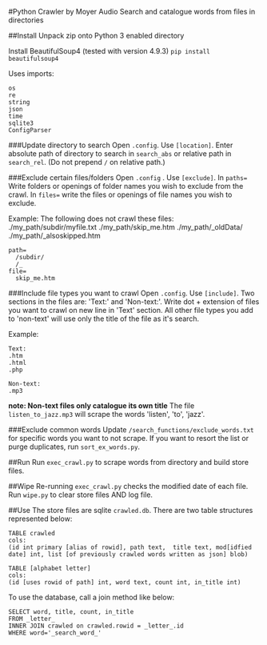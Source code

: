 #Python Crawler by Moyer Audio
Search and catalogue words from files in directories

##Install
Unpack zip onto Python 3 enabled directory

Install BeautifulSoup4 (tested with version 4.9.3)
`pip install beautifulsoup4`

Uses imports:
```
os
re
string
json
time
sqlite3
ConfigParser

```

###Update directory to search
Open `.config`. Use `[location]`. Enter absolute path of directory to search in `search_abs` or relative path in `search_rel`. (Do not prepend `/` on relative path.)

###Exclude certain files/folders
Open `.config` . Use `[exclude]`. In `paths=` Write folders or openings of folder names you wish to exclude from the crawl. In `files=` write the files or openings of file names you wish to exclude.

Example: The following does not crawl these files:
./my_path/subdir/myfile.txt
./my_path/skip_me.htm
./my_path/_oldData/
./my_path/_alsoskipped.htm

```
path=
  /subdir/
  /_
file=
  skip_me.htm
```

###Include file types you want to crawl
Open `.config`. Use `[include]`. Two sections in the files are: 'Text:' and 'Non-text:'. Write dot + extension of files you want to crawl on new line in 'Text' section. All other file types you add to 'non-text' will use only the title of the file as it's search.

Example:
```
Text:
.htm
.html
.php

Non-text:
.mp3
```
__note: Non-text files only catalogue its own title__
The file `listen_to_jazz.mp3` will scrape the words 'listen', 'to', 'jazz'.

###Exclude common words
Update `/search_functions/exclude_words.txt` for specific words you want to not scrape. If you want to resort the list or purge duplicates, run `sort_ex_words.py`.

##Run
Run `exec_crawl.py` to scrape words from directory and build store files.

##Wipe
Re-running `exec_crawl.py` checks the modified date of each file. Run `wipe.py` to clear store files AND log file.

##Use
The store files are sqlite `crawled.db`. There are two table structures represented below:

```
TABLE crawled
cols:
(id int primary [alias of rowid], path text,  title text, mod[idfied date] int, list [of previously crawled words written as json] blob)

TABLE [alphabet letter]
cols:
(id [uses rowid of path] int, word text, count int, in_title int)

```

To use the database, call a join method like below:

```
SELECT word, title, count, in_title
FROM _letter_
INNER JOIN crawled on crawled.rowid = _letter_.id
WHERE word='_search_word_'
```
